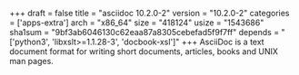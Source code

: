 +++
draft = false
title = "asciidoc 10.2.0-2"
version = "10.2.0-2"
categories = ['apps-extra']
arch = "x86_64"
size = "418124"
usize = "1543686"
sha1sum = "9bf3ab6046130c62eaa87a8305cebefad5f9f7ff"
depends = "['python3', 'libxslt>=1.1.28-3', 'docbook-xsl']"
+++
AsciiDoc is a text document format for writing short documents, articles, books and UNIX man pages.